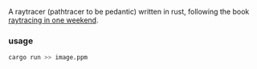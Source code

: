 A raytracer (pathtracer to be pedantic) written in rust, following the book [raytracing in one weekend](https://raytracing.github.io/books/RayTracingInOneWeekend.html).

### usage
```bash
cargo run >> image.ppm
```